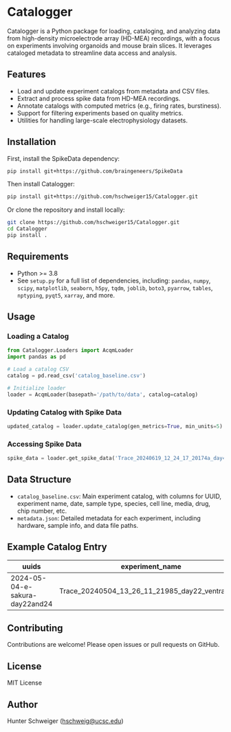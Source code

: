 # Catalogger

Catalogger is a Python package for loading, cataloging, and analyzing data from high-density microelectrode array (HD-MEA) recordings, with a focus on experiments involving organoids and mouse brain slices. It leverages cataloged metadata to streamline data access and analysis.

## Features

- Load and update experiment catalogs from metadata and CSV files.
- Extract and process spike data from HD-MEA recordings.
- Annotate catalogs with computed metrics (e.g., firing rates, burstiness).
- Support for filtering experiments based on quality metrics.
- Utilities for handling large-scale electrophysiology datasets.

## Installation

First, install the SpikeData dependency:

```bash
pip install git+https://github.com/braingeneers/SpikeData
```

Then install Catalogger:

```bash
pip install git+https://github.com/hschweiger15/Catalogger.git
```

Or clone the repository and install locally:

```bash
git clone https://github.com/hschweiger15/Catalogger.git
cd Catalogger
pip install .
```

## Requirements

- Python >= 3.8
- See `setup.py` for a full list of dependencies, including: `pandas`, `numpy`, `scipy`, `matplotlib`, `seaborn`, `h5py`, `tqdm`, `joblib`, `boto3`, `pyarrow`, `tables`, `nptyping`, `pyqt5`, `xarray`, and more.

## Usage

### Loading a Catalog

```python
from Catalogger.Loaders import AcqmLoader
import pandas as pd

# Load a catalog CSV
catalog = pd.read_csv('catalog_baseline.csv')

# Initialize loader
loader = AcqmLoader(basepath='/path/to/data', catalog=catalog)
```

### Updating Catalog with Spike Data

```python
updated_catalog = loader.update_catalog(gen_metrics=True, min_units=5)
```

### Accessing Spike Data

```python
spike_data = loader.get_spike_data('Trace_20240619_12_24_17_20174a_day46_ventral_c57')
```

## Data Structure

- `catalog_baseline.csv`: Main experiment catalog, with columns for UUID, experiment name, date, sample type, species, cell line, media, drug, chip number, etc.
- `metadata.json`: Detailed metadata for each experiment, including hardware, sample info, and data file paths.

## Example Catalog Entry

| uuids                        | experiment_name                                 | experiment_date      | sample_type | species   | cell_line | agg_date   | plating_date | org_age         | media  | patterning | drug     | chip_number |
|------------------------------|-------------------------------------------------|---------------------|-------------|-----------|-----------|------------|--------------|-----------------|--------|------------|----------|-------------|
| 2024-05-04-e-sakura-day22and24 | Trace_20240504_13_26_11_21985_day22_ventral_e14 | 2024-05-04 13:27:00 | organoid    | organoid  | E14       | 2024-04-11 | 2024-04-29   | 23 days 13:27:00| sakura | ventral    |          | 21985e      |

## Contributing

Contributions are welcome! Please open issues or pull requests on GitHub.

## License

MIT License

## Author

Hunter Schweiger (hschweig@ucsc.edu)
